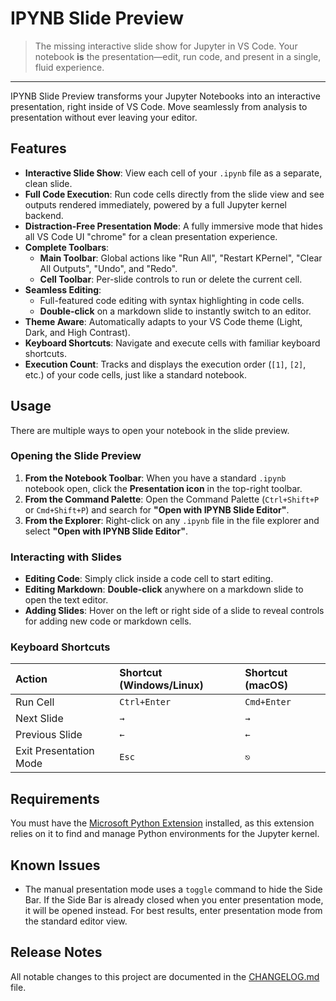 # IPYNB Slide Preview

> The missing interactive slide show for Jupyter in VS Code. Your notebook **is** the presentation—edit, run code, and present in a single, fluid experience.

<!-- ![IPYNB Slide Preview Demo](media/demo.gif) -->
<!-- 
[![Visual Studio Marketplace Version](https://img.shields.io/visual-studio-marketplace/v/your.extension-name)](https://marketplace.visualstudio.com/items?itemName=your.extension-name) -->
<!-- ![GitHub License](https://img.shields.io/github/license/GeorgiaDimaki/ipynb-slide-preview) -->

---

IPYNB Slide Preview transforms your Jupyter Notebooks into an interactive presentation, right inside of VS Code. Move seamlessly from analysis to presentation without ever leaving your editor.

## Features

* **Interactive Slide Show**: View each cell of your `.ipynb` file as a separate, clean slide.
* **Full Code Execution**: Run code cells directly from the slide view and see outputs rendered immediately, powered by a full Jupyter kernel backend.
* **Distraction-Free Presentation Mode**: A fully immersive mode that hides all VS Code UI "chrome" for a clean presentation experience.
* **Complete Toolbars**:
    * **Main Toolbar**: Global actions like "Run All", "Restart KPernel", "Clear All Outputs", "Undo", and "Redo".
    * **Cell Toolbar**: Per-slide controls to run or delete the current cell.
* **Seamless Editing**:
    * Full-featured code editing with syntax highlighting in code cells.
    * **Double-click** on a markdown slide to instantly switch to an editor.
* **Theme Aware**: Automatically adapts to your VS Code theme (Light, Dark, and High Contrast).
* **Keyboard Shortcuts**: Navigate and execute cells with familiar keyboard shortcuts.
* **Execution Count**: Tracks and displays the execution order (`[1]`, `[2]`, etc.) of your code cells, just like a standard notebook.


## Usage

There are multiple ways to open your notebook in the slide preview.

### Opening the Slide Preview

1.  **From the Notebook Toolbar**: When you have a standard `.ipynb` notebook open, click the **Presentation icon** in the top-right toolbar.
2.  **From the Command Palette**: Open the Command Palette (`Ctrl+Shift+P` or `Cmd+Shift+P`) and search for **"Open with IPYNB Slide Editor"**.
3.  **From the Explorer**: Right-click on any `.ipynb` file in the file explorer and select **"Open with IPYNB Slide Editor"**.

### Interacting with Slides

* **Editing Code**: Simply click inside a code cell to start editing.
* **Editing Markdown**: **Double-click** anywhere on a markdown slide to open the text editor.
* **Adding Slides**: Hover on the left or right side of a slide to reveal controls for adding new code or markdown cells.

### Keyboard Shortcuts

| Action | Shortcut (Windows/Linux) | Shortcut (macOS) |
| :--- | :--- | :--- |
| Run Cell | `Ctrl+Enter` | `Cmd+Enter` |
| Next Slide | `→` | `→` |
| Previous Slide | `←` | `←` |
| Exit Presentation Mode | `Esc` | `⎋` |

## Requirements

You must have the [Microsoft Python Extension](https://marketplace.visualstudio.com/items?itemName=ms-python.python) installed, as this extension relies on it to find and manage Python environments for the Jupyter kernel.

## Known Issues

* The manual presentation mode uses a `toggle` command to hide the Side Bar. If the Side Bar is already closed when you enter presentation mode, it will be opened instead. For best results, enter presentation mode from the standard editor view.

## Release Notes

All notable changes to this project are documented in the [CHANGELOG.md](CHANGELOG.md) file.

